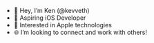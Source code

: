 - 👋 Hey, I’m Ken (@kevveth)
- 🌱 Aspiring iOS Developer
- 📱 Interested in Apple technologies
- 🌐 I’m looking to connect and work with others!

<!---
kevveth/kevveth is a ✨ special ✨ repository because its `README.md` (this file) appears on your GitHub profile.
You can click the Preview link to take a look at your changes.
--->
